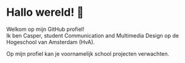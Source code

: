 <h1>Hallo wereld! 👋</h1>
<p>Welkom op mijn GitHub profiel!<br>
Ik ben Casper, student Communication and Multimedia Design op de Hogeschool van Amsterdam (HvA).</p>
<p>Op mijn profiel kan je voornamelijk school projecten verwachten.</p>
